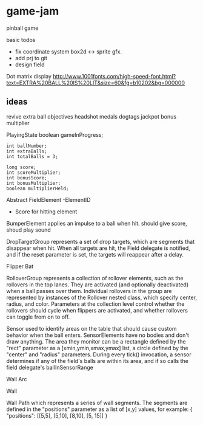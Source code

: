 # game-jam

pinball game

basic todos
- fix coordinate system box2d <-> sprite gfx.
- add prj to git
- design field


Dot matrix display
http://www.1001fonts.com/high-speed-font.html?text=EXTRA%20BALL%20IS%20LIT&size=60&fg=b10202&bg=000000

ideas
-------
revive
extra ball
objectives
headshot
medals
dogtags
jackpot
bonus multiplier


PlayingState
boolean gameInProgress;

	int ballNumber;
	int extraBalls;
	int totalBalls = 3;

	long score;
	int scoreMultiplier;
	int bonusScore;
	int bonusMultiplier;
	boolean multiplierHeld;

Abstract FieldElement
-ElementID
- Score for hitting element

BumperElement
applies an impulse to a ball when hit. should give score, shoud play sound 

DropTargetGroup
represents a set of drop targets, which are segments that disappear when hit. When all targets are
hit, the Field delegate is notified, and if the reset parameter is set, the targets will reappear after a delay.

Flipper Bat

RolloverGroup
represents a collection of rollover elements, such as the rollovers in the top lanes. They are activated (and
optionally deactivated) when a ball passes over them. Individual rollovers in the group are represented by instances of the
Rollover nested class, which specify center, radius, and color. Parameters at the collection level control whether the
rollovers should cycle when flippers are activated, and whether rollovers can toggle from on to off.

Sensor
used to identify areas on the table that should cause custom behavior when the ball enters.
SensorElements have no bodies and don't draw anything. The area they monitor can be a rectangle defined by the "rect" parameter as a [xmin,ymin,xmax,ymax] list, a circle defined by the "center" and "radius" parameters. During every tick() invocation, a sensor determines if any of the field's balls are within its area, and if so calls the field delegate's ballInSensorRange

Wall Arc

Wall

Wall Path
which represents a series of wall segments. The segments are defined in the "positions" parameter as a
 list of [x,y] values, for example: { "positions": [[5,5], [5,10], [8,10], [5, 15]] }
